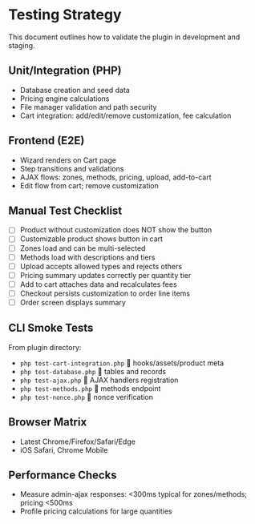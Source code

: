 # Testing Strategy

This document outlines how to validate the plugin in development and staging.

## Unit/Integration (PHP)
- Database creation and seed data
- Pricing engine calculations
- File manager validation and path security
- Cart integration: add/edit/remove customization, fee calculation

## Frontend (E2E)
- Wizard renders on Cart page
- Step transitions and validations
- AJAX flows: zones, methods, pricing, upload, add-to-cart
- Edit flow from cart; remove customization

## Manual Test Checklist
- [ ] Product without customization does NOT show the button
- [ ] Customizable product shows button in cart
- [ ] Zones load and can be multi-selected
- [ ] Methods load with descriptions and tiers
- [ ] Upload accepts allowed types and rejects others
- [ ] Pricing summary updates correctly per quantity tier
- [ ] Add to cart attaches data and recalculates fees
- [ ] Checkout persists customization to order line items
- [ ] Order screen displays summary

## CLI Smoke Tests
From plugin directory:

- `php test-cart-integration.php`  hooks/assets/product meta
- `php test-database.php`  tables and records
- `php test-ajax.php`  AJAX handlers registration
- `php test-methods.php`  methods endpoint
- `php test-nonce.php`  nonce verification

## Browser Matrix
- Latest Chrome/Firefox/Safari/Edge
- iOS Safari, Chrome Mobile

## Performance Checks
- Measure admin-ajax responses: <300ms typical for zones/methods; pricing <500ms
- Profile pricing calculations for large quantities


